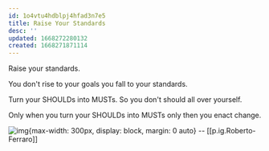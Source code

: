 ```yaml
---
id: 1o4vtu4hdblpj4hfad3n7e5
title: Raise Your Standards
desc: ''
updated: 1668272280132
created: 1668271871114
---
```


Raise your standards. 

You don't rise to your goals you fall to your standards. 

Turn your SHOULDs into MUSTs. So you don't should all over yourself. 

Only when you turn your SHOULDs into MUSTs only then you enact change. 

![img](/assets/images/Screen_Shot_2022-11-12_at_8.57.36_AM.png){max-width: 300px, display: block, margin: 0 auto} -- [[p.ig.Roberto-Ferraro]]